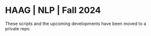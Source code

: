 # HAAG | NLP | Fall 2024

These scripts and the upcoming developments have been moved to a private repo